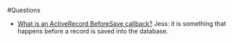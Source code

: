 #Questions

- [What is an ActiveRecord BeforeSave callback?](http://api.rubyonrails.org/classes/ActiveRecord/Callbacks.html)
  Jess: it is something that happens before a record is saved into the database. 
   

